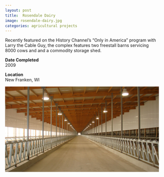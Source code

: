 ```yaml
---
layout: post
title:  Rosendale Dairy
image: rosendale-dairy.jpg
categories: agricultural projects
---
```


Recently featured on the History Channel’s “Only in America” program with Larry the Cable Guy, the complex features two freestall barns servicing 8000 cows and and a commodity storage shed.

**Date Completed**  
2009

**Location**  
New Franken, WI

![Rosendale Freestall](/img/rosendale-freestall.jpg)